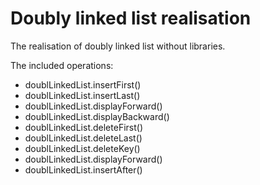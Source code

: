 # Doubly linked list realisation

The realisation of doubly linked list without libraries.

The included operations: 
+ doublLinkedList.insertFirst()
+ doublLinkedList.insertLast()
+ doublLinkedList.displayForward()
+ doublLinkedList.displayBackward()
+ doublLinkedList.deleteFirst()
+ doublLinkedList.deleteLast()
+ doublLinkedList.deleteKey()
+ doublLinkedList.displayForward()
+ doublLinkedList.insertAfter()